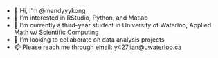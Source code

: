 - 👋 Hi, I’m @mandyyykong
- 👀 I’m interested in RStudio, Python, and Matlab
- 🌱 I’m currently a third-year student in University of Waterloo, Applied Math w/ Scientific Computing
- 💞️ I’m looking to collaborate on data analysis projects
- 📫 Please reach me through email: y427jian@uwaterloo.ca

<!---
mandyyykong/mandyyykong is a ✨ special ✨ repository because its `README.md` (this file) appears on your GitHub profile.
You can click the Preview link to take a look at your changes.
--->
